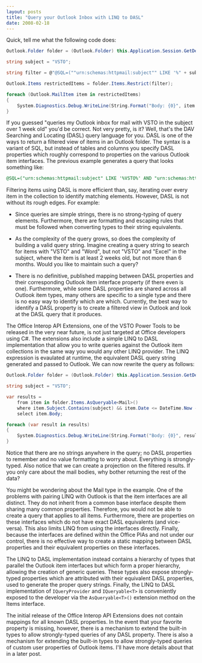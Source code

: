 ```yaml
---
layout: posts
title: "Query your Outlook Inbox with LINQ to DASL"
date: 2008-02-18
---
```

Quick, tell me what the following code does:

```csharp
Outlook.Folder folder = (Outlook.Folder) this.Application.Session.GetDefaultFolder(Outlook.OlDefaultFolders.olFolderInbox);

string subject = "VSTO";

string filter = @"@SQL=(""urn:schemas:httpmail:subject"" LIKE '%" + subject.Replace("'", "''") + @"%' AND ""urn:schemas:httpmail:date"" <= '" + (DateTime.Now - new TimeSpan(7, 0, 0, 0)).ToString("g") + @"')";

Outlook.Items restrictedItems = folder.Items.Restrict(filter);

foreach (Outlook.MailItem item in restrictedItems)
{
    System.Diagnostics.Debug.WriteLine(String.Format("Body: {0}", item.Body));
}
```

If you guessed "queries my Outlook inbox for mail with VSTO in the subject over 1 week old" you'd be correct. Not very pretty, is it? Well, that's the DAV Searching and Locating (DASL) query language for you. DASL is one of the ways to return a filtered view of items in an Outlook folder. The syntax is a variant of SQL, but instead of tables and columns you specify DASL properties which roughly correspond to properties on the various Outlook item interfaces. The previous example generates a query that looks something like:

```sql
@SQL=("urn:schemas:httpmail:subject" LIKE '%VSTO%' AND "urn:schemas:httpmail:date" <= '2/11/2008 3:20 PM')
```

Filtering items using DASL is more efficient than, say, iterating over every item in the collection to identify matching elements. However, DASL is not without its rough edges. For example:

- Since queries are simple strings, there is no strong-typing of query elements. Furthermore, there are formatting and escaping rules that must be followed when converting types to their string equivalents.

 - As the complexity of the query grows, so does the complexity of building a valid query string. Imagine creating a query string to search for items with "VSTO" and "Word", but not "VSTO" and "Excel" in the subject, where the item is at least 2 weeks old, but not more than 6 months. Would you like to maintain such a query?

 - There is no definitive, published mapping between DASL properties and their corresponding Outlook item interface property (if there even is one). Furthermore, while some DASL properties are shared across all Outlook item types, many others are specific to a single type and there is no easy way to identify which are which. Currently, the best way to identify a DASL property is to create a filtered view in Outlook and look at the DASL query that it produces.

The Office Interop API Extensions, one of the VSTO Power Tools to be released in the very near future, is not just targeted at Office developers using C#. The extensions also include a simple LINQ to DASL implementation that allow you to write queries against the Outlook item collections in the same way you would any other LINQ provider. The LINQ expression is evaulated at runtime, the equivalent DASL query string generated and passed to Outlook. We can now rewrite the query as follows:

```csharp
Outlook.Folder folder = (Outlook.Folder) this.Application.Session.GetDefaultFolder(Outlook.OlDefaultFolders.olFolderInbox);

string subject = "VSTO";

var results =
    from item in folder.Items.AsQueryable<Mail>()
    where item.Subject.Contains(subject) && item.Date <= DateTime.Now - new TimeSpan(7, 0, 0, 0)
    select item.Body;

foreach (var result in results)
{
    System.Diagnostics.Debug.WriteLine(String.Format("Body: {0}", result));
}
```

Notice that there are no strings anywhere in the query; no DASL properties to remember and no value formatting to worry about. Everything is strongly-typed. Also notice that we can create a projection on the filtered results. If you only care about the mail bodies, why bother returning the rest of the data?

You might be wondering about the Mail type in the example. One of the problems with pairing LINQ with Outlook is that the item interfaces are all distinct. They do not inherit from a common base interface despite them sharing many common properties. Therefore, you would not be able to create a query that applies to all items. Furthermore, there are properties on these interfaces which do not have exact DASL equivalents (and vice-versa). This also limits LINQ from using the interfaces directly. Finally, because the interfaces are defined within the Office PIAs and not under our control, there is no effective way to create a static mapping between DASL properties and their equivalent properties on these interfaces.

The LINQ to DASL implementation instead contains a hierarchy of types that parallel the Outlook item interfaces but which form a proper hierarchy, allowing the creation of generic queries. These types also expose strongly-typed properties which are attributed with their equivalent DASL properties, used to generate the proper query strings. Finally, the LINQ to DASL implementation of `IQueryProvider` and `IQueryable<T>` is conveniently exposed to the developer via the `AsQueryable<T>()` extension method on the Items interface.

The initial release of the Office Interop API Extensions does not contain mappings for all known DASL properties. In the event that your favorite property is missing, however, there is a mechanism to extend the built-in types to allow strongly-typed queries of any DASL property. There is also a mechanism for extending the built-in types to allow strongly-typed queries of custom user properties of Outlook items. I'll have more details about that in a later post.
